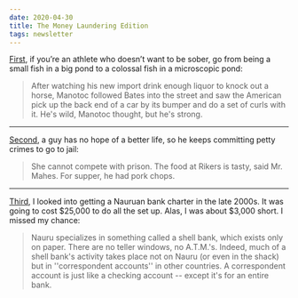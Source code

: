 ```yaml
---
date: 2020-04-30
title: The Money Laundering Edition
tags: newsletter
---
```



[First](https://deadspin.com/the-legend-of-black-superman-billy-ray-bates-flying-h-5564268), if you’re an athlete who doesn’t want to be sober, go from being a small fish in a big pond to a colossal fish in a microscopic pond:

> After watching his new import drink enough liquor to knock out a horse, Manotoc followed Bates into the street and saw the American pick up the back end of a car by its bumper and do a set of curls with it. He's wild, Manotoc thought, but he's strong.

---

[Second](https://www.nytimes.com/1994/05/19/nyregion/a-thief-dines-out-hoping-later-to-eat-in.html?pagewanted=all), a guy has no hope of a better life, so he keeps committing petty crimes to go to jail:

> She cannot compete with prison. The food at Rikers is tasty, said Mr. Mahes. For supper, he had pork chops.

---

[Third](https://www.nytimes.com/2000/12/10/magazine/the-billion-dollar-shack.html?scp=38&sq=jack%20hitt&st=cse), I looked into getting a Nauruan bank charter in the late 2000s. It was going to cost $25,000 to do all the set up. Alas, I was about $3,000 short. I missed my chance:

> Nauru specializes in something called a shell bank, which exists only on paper. There are no teller windows, no A.T.M.'s. Indeed, much of a shell bank's activity takes place not on Nauru (or even in the shack) but in ''correspondent accounts'' in other countries. A correspondent account is just like a checking account -- except it's for an entire bank.